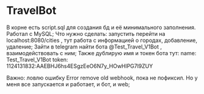 # TravelBot
В корне есть script.sql для создания бд и её минимального заполнения. Работал с MySQL;
Что нужно сделать: запустить перейти на localhost:8080/cities , тут работа с информацией о городах, добавление, удаление;
Зайти в telegram найти бота @Test_Travel_V1Bot , взаимодействовать с ним;
Также дублирую имя и токен бота тут:
                                    name: Test_Travel_V1Bot 
                                    token: 1124131832:AAEBHJ6hs4ESgzEeO6N7y_HOwHlPG7l9ZUY
                                    
Важно: ловлю ошибку Error remove old webhook, пока не пофиксил. Но у меня все запускается и работает, и бот, и web;
